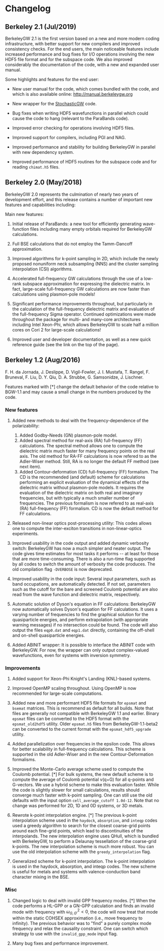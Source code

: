 # Changelog


## Berkeley 2.1 (Jul/2019)
BerkeleyGW 2.1 is the first version based on a new and more modern coding
infrastructure, with better support for new compilers and improved consistency
checks. For the end users, the main noticeable features include increased
performance and bug fixes for I/O operations involving the new HDF5 file format
and for the subspace code. We also improved considerably the documentation of
the code, with a new and expanded user manual.

Some highlights and features for the end user:

- New user manual for the code, which comes bundled with the code, and which is
  also available online: <http://manual.berkeleygw.org>

- New wrapper for the [StochasticGW](http://stochasticgw.com) code.

- Bug fixes when writing HDF5 wavefunctions in parallel which could cause the
  code to hang (relevant to the ParaBands code).

- Improved error checking for operations involving HDF5 files.

- Improved support for compilers, including PGI and NAG.

- Improved performance and stability for building BerkeleyGW in parallel with
  new dependency system.

- Improved performance of HDF5 routines for the subspace code and for reading
  `chimat.h5` files.


## Berkeley 2.0 (May/2018)
BerkeleyGW 2.0 represents the culmination of nearly two years of development
effort, and this release contains a number of important new features and
capabilities including:

Main new features:

1. Initial release of ParaBands: a new tool for efficiently generating
wave-function files including many empty orbitals required for BerkeleyGW
calculations.

2. Full BSE calculations that do not employ the Tamm-Dancoff approximation.

3. Improved algorithms for k-point sampling in 2D, which include the newly
proposed nonuniform neck subsampling (NNS) and the cluster sampling
interpolation (CSI) algorithms.

4. Accelerated full-frequency GW calculations through the use of a low-rank
subspace approximation for expressing the dielectric matrix. In fact,
large-scale full-frequency GW calculations are now faster than calculations
using plasmon-pole models!

5. Significant performance improvements throughout, but particularly in the
calculation of the full-frequency dielectric matrix and evaluation of the
full-frequency Sigma operator. Continued optimizations were made throughout the
package for multi- and many-core architectures including Intel Xeon-Phi, which
allows BerkeleyGW to scale half a million cores on Cori 2 for large-scale
calculations!

6. Improved user and developer documentation, as well as a new quick reference
guide (see the link on the top of the page).


## Berkeley 1.2 (Aug/2016)
F. H. da Jornada, J. Deslippe, D. Vigil-Fowler, J. I. Mustafa, T. Rangel,
F. Bruneval, F. Liu, D. Y. Qiu, D. A. Strubbe, G. Samsonidze, J. Lischner.

Features marked with [*] change the default behavior of the code relative to
BGW-1.1 and may cause a small change in the numbers produced by the code.


### New features

1. Added new methods to deal with the frequency-dependence of the
   polarizability:

   1. Added Godby-Needs (GN) plasmon-pole model.
   2. Added spectral method for real-axis (RA) full-frequency (FF)
      calculations.  The spectral method allows one to compute the dielectric
      matrix much faster for many frequency points on the real axis. The old
      method for RA-FF calculations is now refered to as the Adler-Wiser
      method. Still, RA is no longer the default FF method (see next item).
   3. Added Contour-deformation (CD) full-frequency (FF) formalism.  The CD is
      the recommended (and default) scheme for calculations performing an
      explicit evaluation of the dynamical effects of the dielectric matrix
      without plasmon-pole models. It requires the evaluation of the dielectric
      matrix on both real and imaginary frequencies, but with typically a much
      smaller number of frequencies. The previous formalism is now refered to
      as real-axis (RA) full-frequency (FF) formalism. CD is now the default
      method for FF calculations.

2. Released non-linear optics post-processing utility: This codes allows one to
   compute the inter-exciton transitions in non-linear-optics experiments.

3. Improved usability in the code output and added dynamic verbosity switch:
   BerkeleyGW has now a much simpler and neater output. The code gives time
   estimates for most tasks it performs -- at least for those that are more
   time-consuming.  There is also a run-time flag supported by all codes to
   switch the amount of verbosity the code produces. The old compilation flag
   `-DVERBOSE` is now deprecated.

4. Improved usability in the code input: Several input parameters, such as band
   occupations, are automatically detected. If not set, parameters such as the
   cutoff for the bare and screened Coulomb potential are also read from the
   wave function and dielectric matrix, respectively.

5. Automatic solution of Dyson's equation in FF calculations:
   BerkeleyGW now automatically solves Dyson's equation for FF calculations. It uses
   a varying number of frequencies to find the graphical solution for the
   quasiparticle energies, and perform extrapolation (with appropriate warning
   messages) if no intersection could be found. The code will also output the files
   `eqp0.dat` and `eqp1.dat` directly, containing the off-shell and on-shell
   quasiparticle energies.

6. Added ABINIT wrapper: It is possible to interface the ABINIT code with
   BerkeleyGW. For now, the wrapper can only output complex-valued wavefunctions,
   even for systems with inversion symmetry.


### Improvements

1. Added support for Xeon-Phi Knight's Landing (KNL)-based systems.

2. Improved OpenMP scaling throughout.  Using OpenMP is now recommended for
   large-scale computations.

3. Added new and more performant HDF5 file formats for `epsmat` and `bsemat`
   matrices.  This is recommend as default for all builds. Note that files are
   generally not compatible with BerkeleyGW 1.1 and earlier. Binary `epsmat`
   files can be converted to the HDF5 format with the `epsmat_old2hdf5` utility.
   Older `epsmat.h5` files from BerkeleyGW-1.1-beta2 can be converted to the
   current format with the `epsmat_hdf5_upgrade` utility.

4. Added parallelization over frequencies in the epsilon code.  This allows for
   better scalability in full-frequency calculations. This scheme is supported
   in the old Adler-Wiser and in the new Contour-Deformation formalisms.

5. Improved the Monte-Carlo average scheme used to compute the Coulomb
   potential. [*] For bulk systems, the new default scheme is to compute the
   average of Coulomb potential v(q+G) for all q-points and G-vectors. We use a
   hybrid scheme to make this evaluation faster. While the code is slightly
   slower for small calculations, results should converge much faster with
   k-point sampling. One can still use the old defaults with the input option
   `cell_average_cutoff 1.0d-12`. Note that no change was performed for 2D, 1D
   and 0D systems, or 3D metals.

6. Rewrote k-point interpolation engine. [*] The previous k-point interpolation
   scheme used in the `haydock`, `absorption`, and `inteqp` codes used a greedy
   algorithm to search for the closest coarse-grid points around each fine-grid
   points, which lead to discontinuities of the interpolands.  The new
   interpolation engine uses QHull, which is bundled with BerkeleyGW, to
   perform a Delaunay tessellation of the coarse-grid k-points. The new
   interpolation scheme is much more robust. You can use the old interpolation
   scheme with the `greedy_interpolation` flag.

7. Generalized scheme for k-point interpolation.  The k-point interpolation is
   used in the haydock, absorption, and inteqp codes.  The new scheme is useful
   for metals and systems with valence-conduction band character mixing in the
   BSE.


### Misc

1. Changed logic to deal with invalid GPP frequency modes. [*] When the code
   performs a HL-GPP or a GN-GPP calculation and finds an invalid mode with
   frequency with $\omega_{G,G'}^2 < 0$, the code will now treat that mode
   within the static COHSEX approximation (i.e., move frequency to infinity).
   The previous behavior was to "find" a purely complex mode frequency and
   relax the causality constraint. One can switch which strategy to use with
   the `invalid_gpp_mode` input flag.

2. Many bug fixes and performance improvement.
